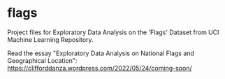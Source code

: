 # flags
Project files for Exploratory Data Analysis on the 'Flags' Dataset from UCI Machine Learning Repository.

Read the essay "Exploratory Data Analysis on National Flags and Geographical Location": https://clifforddanza.wordpress.com/2022/05/24/coming-soon/
